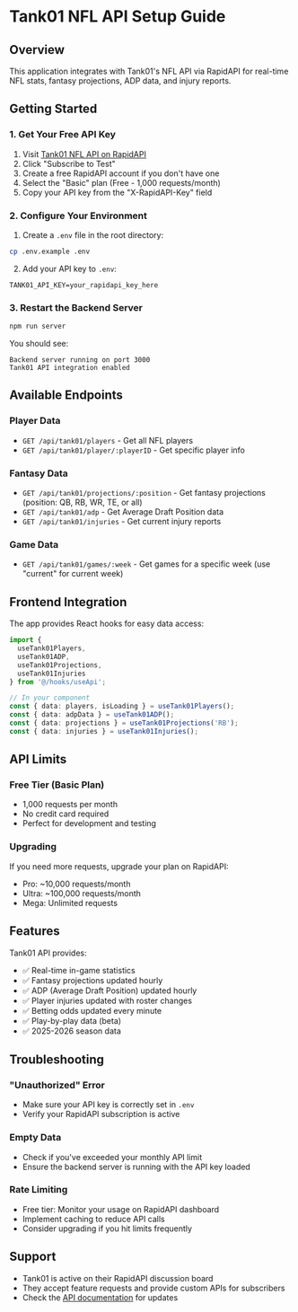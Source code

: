 # Tank01 NFL API Setup Guide

## Overview
This application integrates with Tank01's NFL API via RapidAPI for real-time NFL stats, fantasy projections, ADP data, and injury reports.

## Getting Started

### 1. Get Your Free API Key
1. Visit [Tank01 NFL API on RapidAPI](https://rapidapi.com/tank01/api/tank01-nfl-live-in-game-real-time-statistics-nfl)
2. Click "Subscribe to Test" 
3. Create a free RapidAPI account if you don't have one
4. Select the "Basic" plan (Free - 1,000 requests/month)
5. Copy your API key from the "X-RapidAPI-Key" field

### 2. Configure Your Environment
1. Create a `.env` file in the root directory:
```bash
cp .env.example .env
```

2. Add your API key to `.env`:
```
TANK01_API_KEY=your_rapidapi_key_here
```

### 3. Restart the Backend Server
```bash
npm run server
```

You should see:
```
Backend server running on port 3000
Tank01 API integration enabled
```

## Available Endpoints

### Player Data
- `GET /api/tank01/players` - Get all NFL players
- `GET /api/tank01/player/:playerID` - Get specific player info

### Fantasy Data
- `GET /api/tank01/projections/:position` - Get fantasy projections (position: QB, RB, WR, TE, or all)
- `GET /api/tank01/adp` - Get Average Draft Position data
- `GET /api/tank01/injuries` - Get current injury reports

### Game Data
- `GET /api/tank01/games/:week` - Get games for a specific week (use "current" for current week)

## Frontend Integration

The app provides React hooks for easy data access:

```typescript
import { 
  useTank01Players, 
  useTank01ADP, 
  useTank01Projections,
  useTank01Injuries 
} from '@/hooks/useApi';

// In your component
const { data: players, isLoading } = useTank01Players();
const { data: adpData } = useTank01ADP();
const { data: projections } = useTank01Projections('RB');
const { data: injuries } = useTank01Injuries();
```

## API Limits

### Free Tier (Basic Plan)
- 1,000 requests per month
- No credit card required
- Perfect for development and testing

### Upgrading
If you need more requests, upgrade your plan on RapidAPI:
- Pro: ~10,000 requests/month
- Ultra: ~100,000 requests/month
- Mega: Unlimited requests

## Features

Tank01 API provides:
- ✅ Real-time in-game statistics
- ✅ Fantasy projections updated hourly
- ✅ ADP (Average Draft Position) updated hourly
- ✅ Player injuries updated with roster changes
- ✅ Betting odds updated every minute
- ✅ Play-by-play data (beta)
- ✅ 2025-2026 season data

## Troubleshooting

### "Unauthorized" Error
- Make sure your API key is correctly set in `.env`
- Verify your RapidAPI subscription is active

### Empty Data
- Check if you've exceeded your monthly API limit
- Ensure the backend server is running with the API key loaded

### Rate Limiting
- Free tier: Monitor your usage on RapidAPI dashboard
- Implement caching to reduce API calls
- Consider upgrading if you hit limits frequently

## Support

- Tank01 is active on their RapidAPI discussion board
- They accept feature requests and provide custom APIs for subscribers
- Check the [API documentation](https://rapidapi.com/tank01/api/tank01-nfl-live-in-game-real-time-statistics-nfl) for updates